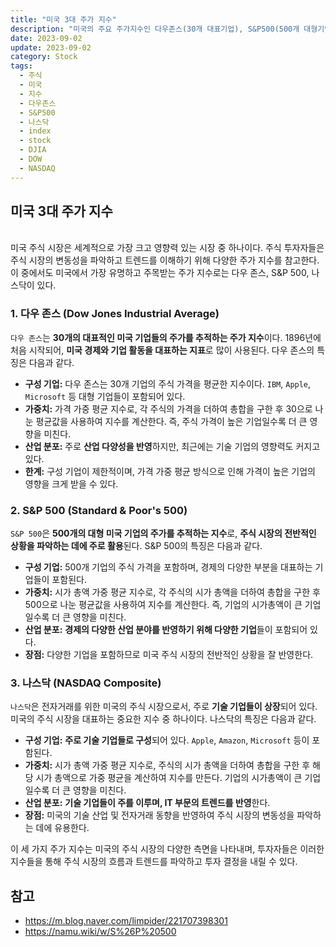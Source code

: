```yaml
---
title: "미국 3대 주가 지수"
description: "미국의 주요 주가지수인 다우존스(30개 대표기업), S&P500(500개 대형기업), 나스닥(기술 중심)의 구성, 가중치 계산방식, 산업 분포와 각 지수의 특징 및 한계점을 비교 설명합니다."
date: 2023-09-02
update: 2023-09-02
category: Stock
tags:
  - 주식
  - 미국
  - 지수
  - 다우존스
  - S&P500
  - 나스닥
  - index
  - stock
  - DJIA
  - DOW
  - NASDAQ
---
```


## 미국 3대 주가 지수
<br>
미국 주식 시장은 세계적으로 가장 크고 영향력 있는 시장 중 하나이다. 주식 투자자들은 주식 시장의 변동성을 파악하고 트렌드를 이해하기 위해 다양한 주가 지수를 참고한다. 이 중에서도 미국에서 가장 유명하고 주목받는 주가 지수로는 다우 존스, S&P 500, 나스닥이 있다.

### 1. 다우 존스 (Dow Jones Industrial Average)

`다우 존스`는 **30개의 대표적인 미국 기업들의 주가를 추적하는 주가 지수**이다. 1896년에 처음 시작되어, **미국 경제와 기업 활동을 대표하는 지표**로 많이 사용된다. 다우 존스의 특징은 다음과 같다.

- **구성 기업:** 다우 존스는 30개 기업의 주식 가격을 평균한 지수이다. `IBM`, `Apple`, `Microsoft` 등 대형 기업들이 포함되어 있다.
- **가중치:** 가격 가중 평균 지수로, 각 주식의 가격을 더하여 총합을 구한 후 30으로 나눈 평균값을 사용하여 지수를 계산한다. 즉, 주식 가격이 높은 기업일수록 더 큰 영향을 미친다.
- **산업 분포:** 주로 **산업 다양성을 반영**하지만, 최근에는 기술 기업의 영향력도 커지고 있다.
- **한계:** 구성 기업이 제한적이며, 가격 가중 평균 방식으로 인해 가격이 높은 기업의 영향을 크게 받을 수 있다.

### 2. S&P 500 (Standard & Poor's 500)

`S&P 500`은 **500개의 대형 미국 기업의 주가를 추적하는 지수**로, **주식 시장의 전반적인 상황을 파악하는 데에 주로 활용**된다. S&P 500의 특징은 다음과 같다.

- **구성 기업:** 500개 기업의 주식 가격을 포함하며, 경제의 다양한 부분을 대표하는 기업들이 포함된다.
- **가중치:** 시가 총액 가중 평균 지수로, 각 주식의 시가 총액을 더하여 총합을 구한 후 500으로 나눈 평균값을 사용하여 지수를 계산한다. 즉, 기업의 시가총액이 큰 기업일수록 더 큰 영향을 미친다.
- **산업 분포:** **경제의 다양한 산업 분야를 반영하기 위해 다양한 기업**들이 포함되어 있다.
- **장점:** 다양한 기업을 포함하므로 미국 주식 시장의 전반적인 상황을 잘 반영한다.

### 3. 나스닥 (NASDAQ Composite)

`나스닥`은 전자거래를 위한 미국의 주식 시장으로서, 주로 **기술 기업들이 상장**되어 있다. 미국의 주식 시장을 대표하는 중요한 지수 중 하나이다. 나스닥의 특징은 다음과 같다.

- **구성 기업:** **주로 기술 기업들로 구성**되어 있다. `Apple`, `Amazon`, `Microsoft` 등이 포함된다.
- **가중치:** 시가 총액 가중 평균 지수로, 주식의 시가 총액을 더하여 총합을 구한 후 해당 시가 총액으로 가중 평균을 계산하여 지수를 만든다. 기업의 시가총액이 큰 기업일수록 더 큰 영향을 미친다.
- **산업 분포:** **기술 기업들이 주를 이루며, IT 부문의 트렌드를 반영**한다.
- **장점:** 미국의 기술 산업 및 전자거래 동향을 반영하여 주식 시장의 변동성을 파악하는 데에 유용한다.

이 세 가지 주가 지수는 미국의 주식 시장의 다양한 측면을 나타내며, 투자자들은 이러한 지수들을 통해 주식 시장의 흐름과 트렌드를 파악하고 투자 결정을 내릴 수 있다.

## 참고

- https://m.blog.naver.com/limpider/221707398301
- https://namu.wiki/w/S%26P%20500
